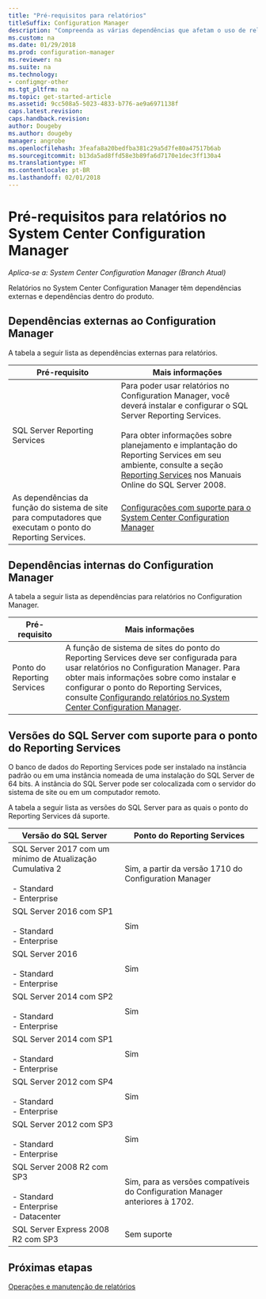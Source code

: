 ```yaml
---
title: "Pré-requisitos para relatórios"
titleSuffix: Configuration Manager
description: "Compreenda as várias dependências que afetam o uso de relatórios no System Center Configuration Manager."
ms.custom: na
ms.date: 01/29/2018
ms.prod: configuration-manager
ms.reviewer: na
ms.suite: na
ms.technology:
- configmgr-other
ms.tgt_pltfrm: na
ms.topic: get-started-article
ms.assetid: 9cc508a5-5023-4833-b776-ae9a6971138f
caps.latest.revision: 
caps.handback.revision: 
author: Dougeby
ms.author: dougeby
manager: angrobe
ms.openlocfilehash: 3feafa8a20bedfba381c29a5d7fe80a47517b6ab
ms.sourcegitcommit: b13da5ad8ffd58e3b89fa6d7170e1dec3ff130a4
ms.translationtype: HT
ms.contentlocale: pt-BR
ms.lasthandoff: 02/01/2018
---
```

# <a name="prerequisites-for-reporting-in-system-center-configuration-manager"></a>Pré-requisitos para relatórios no System Center Configuration Manager

*Aplica-se a: System Center Configuration Manager (Branch Atual)*

Relatórios no System Center Configuration Manager têm dependências externas e dependências dentro do produto.  

## <a name="dependencies-external-to-configuration-manager"></a>Dependências externas ao Configuration Manager  
 A tabela a seguir lista as dependências externas para relatórios.  

|Pré-requisito|Mais informações|  
|------------------|----------------------|  
|SQL Server Reporting Services|Para poder usar relatórios no Configuration Manager, você deverá instalar e configurar o SQL Server Reporting Services.<br /><br /> Para obter informações sobre planejamento e implantação do Reporting Services em seu ambiente, consulte a seção [Reporting Services](http://go.microsoft.com/fwlink/p/?LinkId=212032) nos Manuais Online do SQL Server 2008.|  
|As dependências da função do sistema de site para computadores que executam o ponto do Reporting Services.|[Configurações com suporte para o System Center Configuration Manager](../../../core/plan-design/configs/supported-configurations.md)|  

## <a name="dependencies-internal-to-configuration-manager"></a>Dependências internas do Configuration Manager  
 A tabela a seguir lista as dependências para relatórios no Configuration Manager.  

|Pré-requisito|Mais informações|  
|------------------|----------------------|  
|Ponto do Reporting Services|A função de sistema de sites do ponto do Reporting Services deve ser configurada para usar relatórios no Configuration Manager. Para obter mais informações sobre como instalar e configurar o ponto do Reporting Services, consulte [Configurando relatórios no System Center Configuration Manager](../../../core/servers/manage/configuring-reporting.md).|  

## <a name="supported-sql-server-versions-for-the-reporting-services-point"></a>Versões do SQL Server com suporte para o ponto do Reporting Services  
 O banco de dados do Reporting Services pode ser instalado na instância padrão ou em uma instância nomeada de uma instalação do SQL Server de 64 bits. A instância do SQL Server pode ser colocalizada com o servidor do sistema de site ou em um computador remoto.  

 A tabela a seguir lista as versões do SQL Server para as quais o ponto do Reporting Services dá suporte.  

|Versão do SQL Server|Ponto do Reporting Services|  
|------------------------|------------------------------|
|SQL Server 2017 com um mínimo de Atualização Cumulativa 2<br /><br /> -   Standard<br />-   Enterprise|Sim, a partir da versão 1710 do Configuration Manager|  
|SQL Server 2016 com SP1<br /><br /> -   Standard<br />-   Enterprise|Sim| 
|SQL Server 2016<br /><br /> -   Standard<br />-   Enterprise|Sim|
|SQL Server 2014 com SP2<br /><br /> -   Standard<br />-   Enterprise|Sim|
|SQL Server 2014 com SP1<br /><br /> -   Standard<br />-   Enterprise|Sim|
|SQL Server 2012 com SP4 <br /><br /> -   Standard<br />-   Enterprise|Sim|  
|SQL Server 2012 com SP3 <br /><br /> -   Standard<br />-   Enterprise|Sim|  
|SQL Server 2008 R2 com SP3<br /><br /> -   Standard<br />-   Enterprise<br />-   Datacenter|Sim, para as versões compatíveis do Configuration Manager anteriores à 1702.|  
|SQL Server Express 2008 R2 com SP3|Sem suporte| 




## <a name="next-steps"></a>Próximas etapas
[Operações e manutenção de relatórios](operations-and-maintenance-for-reporting.md)

